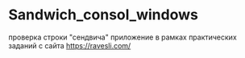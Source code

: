 # Sandwich_consol_windows
проверка строки "сендвича"
приложение в рамках практических заданий с сайта https://ravesli.com/
